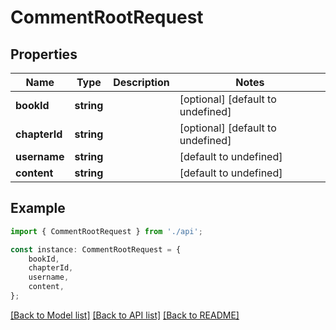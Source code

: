 # CommentRootRequest


## Properties

Name | Type | Description | Notes
------------ | ------------- | ------------- | -------------
**bookId** | **string** |  | [optional] [default to undefined]
**chapterId** | **string** |  | [optional] [default to undefined]
**username** | **string** |  | [default to undefined]
**content** | **string** |  | [default to undefined]

## Example

```typescript
import { CommentRootRequest } from './api';

const instance: CommentRootRequest = {
    bookId,
    chapterId,
    username,
    content,
};
```

[[Back to Model list]](../README.md#documentation-for-models) [[Back to API list]](../README.md#documentation-for-api-endpoints) [[Back to README]](../README.md)
